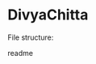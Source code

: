 # DivyaChitta


File structure:

<snippet>
  <content><![CDATA[
    # ${1:Project Name}
    TODO: Write a project description
    ## Installation
    TODO: Describe the installation process
    ## Usage
    TODO: Write usage instructions
    ## Contributing
    1. Fork it!
    2. Create your feature branch: `git checkout -b my-new-feature`
    3. Commit your changes: `git commit -am 'Add some feature'`
    4. Push to the branch: `git push origin my-new-feature`
    5. Submit a pull request :D
    ## History
    TODO: Write history
    ## Credits
    TODO: Write credits
    ## License
    TODO: Write license
    ]]></content>
  <tabTrigger>readme</tabTrigger>
</snippet>

